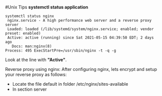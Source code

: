 
#Unix Tips
**systemctl status application**

	systemctl status nginx
	 nginx.service - A high performance web server and a reverse proxy server
     Loaded: loaded (/lib/systemd/system/nginx.service; enabled; vendor preset: enabled)
     Active: active (running) since Sat 2021-05-15 04:39:50 EDT; 2 days ago
       Docs: man:nginx(8)
    Process: 495 ExecStartPre=/usr/sbin/nginx -t -q -g
Look at the line with **"Active"**.

Reverse proxy using nginx:
After configuring nginx, lets encrypt and setup your reverse proxy as follows:

 - Locate the file default in folder /etc/nginx/sites-available
 - In section server 

```sh

```
<!--stackedit_data:
eyJoaXN0b3J5IjpbNDQyMzc2MDU1LC04Mzk2MDY4MDBdfQ==
-->